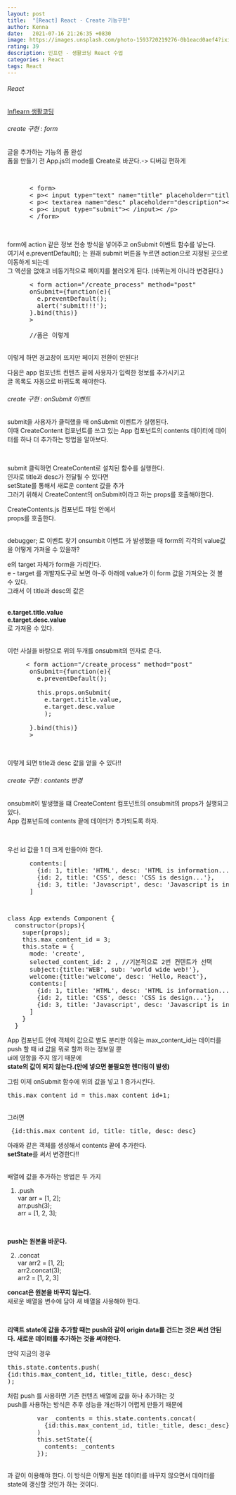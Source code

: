 ```yaml
---
layout: post
title:  "[React] React - Create 기능구현"
author: Kenna
date:   2021-07-16 21:26:35 +0830
image: https://images.unsplash.com/photo-1593720219276-0b1eacd0aef4?ixid=MnwxMjA3fDB8MHxwaG90by1wYWdlfHx8fGVufDB8fHx8&ixlib=rb-1.2.1&auto=format&fit=crop&w=1343&q=80
rating: 39
description: 인프런 - 생활코딩 React 수업
categories : React
tags: React
---
```


###### React
[Inflearn 생활코딩]("https://www.inflearn.com/course/react-%EC%83%9D%ED%99%9C%EC%BD%94%EB%94%A9/dashboard")


###### create 구현 : form

글을 추가하는 기능의 폼 완성  
폼을 만들기 전 App.js의 mode를 Create로 바꾼다.-> 디버깅 편하게   

<br>

<pre>
      < form>
      < p>< input type="text" name="title" placeholder="title">< /input>< /p>
      < p>< textarea name="desc" placeholder="description">< /textarea>< /p>
      < p>< input type="submit">< /input>< /p>
      < /form>
</pre>

<br>

form에 action 같은 정보 전송 방식을 넣어주고 onSubmit 이벤트 함수를 넣는다.  
여기서 e.preventDefault(); 는 원래 submit 버튼을 누르면 action으로 지정된 곳으로 이동하게 되는데  
그 액션을 없애고 비동기적으로 페이지를 불러오게 된다. (바뀌는게 아니라 변경된다.)   

<pre>
      < form action="/create_process" method="post" 
      onSubmit={function(e){
        e.preventDefault();
        alert('submit!!!');
      }.bind(this)}
      >

      //폼은 이렇게
</pre>

<br>
이렇게 하면 경고창이 뜨지만 페이지 전환이 안된다!


다음은 app 컴포넌트 컨텐츠 끝에 사용자가 입력한 정보를 추가시키고  
글 목록도 자동으로 바뀌도록 해야한다.  


###### create 구현 : onSubmit 이벤트

submit을 사용자가 클릭했을 때 onSubmit 이벤트가 실행된다.   
이때 CreateContent 컴포넌트를 쓰고 있는 App 컴포넌트의 contents 데이터에 데이터를 하나 더 추가하는 방법을 알아보다.  

<br>

submit 클릭하면 CreateContent로 설치된 함수를 실행한다.  
인자로 title과 desc가 전달될 수 있다면  
setState를 통해서 새로운 content 값을 추가  
그러기 위해서 CreateContent의 onSubmit이라고 하는 props를 호출해야한다. 
<Br>

CreateContents.js 컴포넌트 파일 안에서  
props를 호출한다.


<br>
debugger; 로 이벤트 찾기  
onsumbit 이벤트 가 발생했을 때 form의 각각의 value값을 어떻게 가져올 수 있을까?  
<Br>

e의 target 자체가 form을 가리킨다.  
e - target 를 개발자도구로 보면 아-주 아래에 value가 이 form 값을 가져오는 것 볼 수 있다.  
그래서 이 title과 desc의 값은  
<br>

**e.target.title.value**<br>
**e.target.desc.value**<br>
로 가져올 수 있다.  

<br>
이런 사실을 바탕으로 위의 두개를 onsubmit의 인자로 준다.

<Br>

<pre>
     < form action="/create_process" method="post" 
      onSubmit={function(e){
        e.preventDefault();

        this.props.onSubmit(
          e.target.title.value,
          e.target.desc.value
          );

      }.bind(this)}
      >
</pre>
<br>

이렇게 되면 title과 desc 값을 얻을 수 있다!!



###### create 구현 : contents 변경

onsubmit이 발생했을 떄 CreateContent 컴포넌트의 onsubmit의 props가 실행되고 있다.  
App 컴포넌트에 contents 끝에 데이터가 추가되도록 하자.  

<br>

우선 id 값을 1 더 크게 만들어야 한다.
<pre>
      contents:[
        {id: 1, title: 'HTML', desc: 'HTML is information...'},
        {id: 2, title: 'CSS', desc: 'CSS is design...'},
        {id: 3, title: 'Javascript', desc: 'Javascript is interactive...'}
      ]
</pre>
<br>

<pre>
class App extends Component {
  constructor(props){
    super(props);
    this.max_content_id = 3;
    this.state = {
      mode: 'create', 
      selected_content_id: 2 , //기본적으로 2번 컨텐트가 선택
      subject:{title:'WEB', sub: 'world wide web!'},
      welcome:{title:'welcome', desc: 'Hello, React'},
      contents:[
        {id: 1, title: 'HTML', desc: 'HTML is information...'},
        {id: 2, title: 'CSS', desc: 'CSS is design...'},
        {id: 3, title: 'Javascript', desc: 'Javascript is interactive...'}
      ]
    }
  }
</pre>

App 컴포넌트 안에 객체의 값으로 별도 분리한 이유는
max_content_id는 데이터를 push 할 때 id 값을 뭐로 할까 하는 정보일 뿐  
ui에 영항을 주지 않기 때문에  
**state의 값이 되지 않는다.(안에 넣으면 불필요한 렌더링이 발생)**
<br>

그럼 이제 onSubmit 함수에 위의 값을 넣고 1 증가시킨다.
<pre>
this.max_content_id = this.max_content_id+1;
</pre>

<br>
그러면
<pre>
 {id:this.max_content_id, title:_title, desc:_desc}
</pre>

아래와 같은 객체를 생성해서 contents 끝에 추가한다.  
**setState**를 써서 변경한다!!   
<br>

배열에 값을 추가하는 방법은 두 가지
<br>

1) .push  
var arr = [1, 2];  
arr.push(3);  
arr = [1, 2, 3];  

<br>

**push는 원본을 바꾼다.**  <br>

2) .concat  
var arr2 = [1, 2];  
arr2.concat(3);  
arr2 = [1, 2, 3]  

**concat은 원본을 바꾸지 않는다.**<br>
새로운 배열을 변수에 담아 새 배열을 사용해야 한다.  

<br>

**리액트 state에 값을 추가할 때는 push와 같이 origin data를 건드는 것은 써선 안된다.**
**새로운 데이터를 추가하는 것을 써야한다.**<Br>

만약 지금의 경우   

<pre>
this.state.contents.push(  
{id:this.max_content_id, title:_title, desc:_desc}  
);    
</pre>
처럼 push 를 사용하면 기존 컨텐츠 배열에 값을 하나 추가하는 것  
push를 사용하는 방식은 추후 성능을 개선하기 어렵게 만들기 때문에  

<pre>
        var _contents = this.state.contents.concat(
          {id:this.max_content_id, title:_title, desc:_desc}
        )
        this.setState({
          contents: _contents
        });
</pre>
<br>
과 같이 이용해야 한다.  
이 방식은 어떻게 원본 데이터를 바꾸지 않으면서 데이터를 state에 갱신할 것인가 하는 것이다.  

<br>
